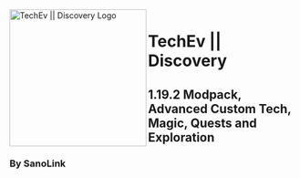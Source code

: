 <img src="packmenu/resources/assets/packmenu/textures/gui/logo.512x512.png" align="left" width="240px" alt="TechEv || Discovery Logo" />

# TechEv || Discovery

## 1.19.2 Modpack, Advanced Custom Tech, Magic, Quests and Exploration

### By SanoLink